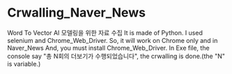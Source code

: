 # Crwalling_Naver_News
Word To Vector AI 모델링을 위한 자료 수집
It is made of Python.
I used selenium and Chrome_Web_Driver. 
So, it will work on Chrome only and in Naver_News
And, you must install Chrome_Web_Driver.
In Exe file, the console say "총 N회의 더보기가 수행되었습니다", the crwalling is done.(the "N" is variable.)
